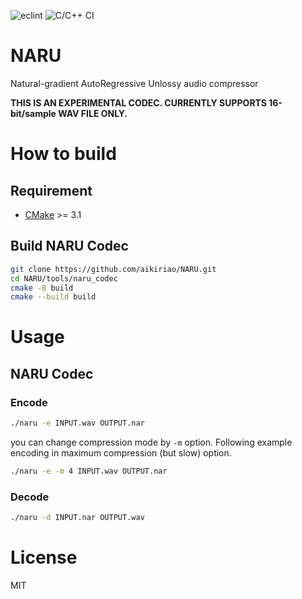 ![eclint](https://github.com/aikiriao/NARU/workflows/eclint/badge.svg?branch=main)
![C/C++ CI](https://github.com/aikiriao/NARU/workflows/C/C++%20CI/badge.svg?branch=main)

# NARU

Natural-gradient AutoRegressive Unlossy audio compressor

**THIS IS AN EXPERIMENTAL CODEC. CURRENTLY SUPPORTS 16-bit/sample WAV FILE ONLY.**

# How to build

## Requirement

* [CMake](https://cmake.org) >= 3.1

## Build NARU Codec

```bash
git clone https://github.com/aikiriao/NARU.git
cd NARU/tools/naru_codec
cmake -B build
cmake --build build
```

# Usage

## NARU Codec

### Encode

```bash
./naru -e INPUT.wav OUTPUT.nar
```

you can change compression mode by `-m` option.
Following example encoding in maximum compression (but slow) option.

```bash
./naru -e -m 4 INPUT.wav OUTPUT.nar
```

### Decode

```bash
./naru -d INPUT.nar OUTPUT.wav
```

# License

MIT
